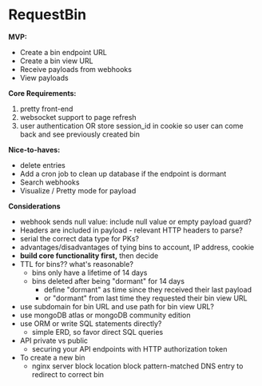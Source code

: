 # RequestBin

**MVP:**
- Create a bin endpoint URL
- Create a bin view URL
- Receive payloads from webhooks
- View payloads

**Core Requirements:**
1. pretty front-end
2. websocket support to page refresh
3. user authentication OR store session_id in cookie so user can come back and see previously created bin

**Nice-to-haves:**
- delete entries
- Add a cron job to clean up database if the endpoint is dormant
- Search webhooks
- Visualize / Pretty mode for payload

**Considerations**
- webhook sends null value: include null value or empty payload guard?
- Headers are included in payload - relevant HTTP headers to parse?
- serial the correct data type for PKs?
- advantages/disadvantages of tying bins to account, IP address, cookie
- **build core functionality first,** then decide
- TTL for bins?? what's reasonable?
	- bins only have a lifetime of 14 days
	- bins deleted after being "dormant" for 14 days
		- define "dormant" as time since they received their last payload
		- or "dormant" from last time they requested their bin view URL
- use subdomain for bin URL and use path for bin view URL?
- use mongoDB atlas or mongoDB community edition
- use ORM or write SQL statements directly?
	- simple ERD, so favor direct SQL queries
- API private vs public
	- securing your API endpoints with HTTP authorization token
- To create a new bin
	- nginx server block location block pattern-matched DNS entry to redirect to correct bin
